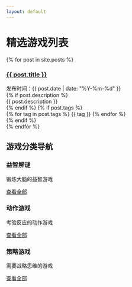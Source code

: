 ```yaml
---
layout: default
---
```


# 精选游戏列表

{% for post in site.posts %}
<div class="game-card">
  <h3><a href="{{ post.url }}">{{ post.title }}</a></h3>
  <div class="game-meta">发布时间：{{ post.date | date: "%Y-%m-%d" }}</div>
  {% if post.description %}
  <div class="game-description">{{ post.description }}</div>
  {% endif %}
  {% if post.tags %}
  <div class="game-tags">
    {% for tag in post.tags %}
    <span>{{ tag }}</span>
    {% endfor %}
  </div>
  {% endif %}
</div>
{% endfor %}

## 游戏分类导航

<div class="category-grid">
  <div class="category-card">
    <h3>益智解谜</h3>
    <p>锻炼大脑的益智游戏</p>
    <a href="/categories/puzzle">查看全部</a>
  </div>
  
  <div class="category-card">
    <h3>动作游戏</h3>
    <p>考验反应的动作游戏</p>
    <a href="/categories/action">查看全部</a>
  </div>
  
  <div class="category-card">
    <h3>策略游戏</h3>
    <p>需要战略思维的游戏</p>
    <a href="/categories/strategy">查看全部</a>
  </div>
</div>